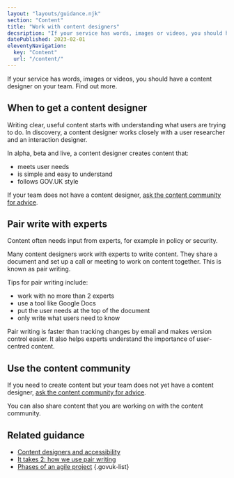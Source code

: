 ```yaml
---
layout: "layouts/guidance.njk"
section: "Content"
title: "Work with content designers"
decsription: "If your service has words, images or videos, you should have a content designer on your team. Find out more."
datePublished: 2023-02-01
eleventyNavigation:
  key: "Content"
  url: "/content/"
---
```


If your service has words, images or videos, you should have a content designer on your team. Find out more.

## When to get a content designer

Writing clear, useful content starts with understanding what users are trying to do. In discovery, a content designer works closely with a user researcher and an interaction designer. 

In alpha, beta and live, a content designer creates content that:

- meets user needs
- is simple and easy to understand 
- follows GOV.UK style

If your team does not have a content designer, [ask the content community for advice](/your-community/content/). 

## Pair write with experts

Content often needs input from experts, for example in policy or security. 

Many content designers work with experts to write content. They share a document and set up a call or meeting to work on content together. This is known as pair writing. 

Tips for pair writing include:

- work with no more than 2 experts
- use a tool like Google Docs
- put the user needs at the top of the document
- only write what users need to know

Pair writing is faster than tracking changes by email and makes version control easier. It also helps experts understand the importance of user-centred content.

## Use the content community 

If you need to create content but your team does not yet have a content designer, [ask the content community for advice](/your-community/content/). 

You can also share content that you are working on with the content community.

## Related guidance

- [Content designers and accessibility](https://servicemanual.digital.mod.uk/accessibility/meet-accessibility-regulations/content-designers/)
- [It takes 2: how we use pair writing](https://gds.blog.gov.uk/2016/09/21/it-takes-2-how-we-use-pair-writing/)
- [Phases of an agile project](https://www.gov.uk/service-manual/agile-delivery)
{.govuk-list}
